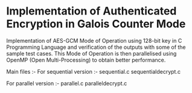 # Implementation of Authenticated Encryption in Galois Counter Mode
Implementation of AES-GCM Mode of Operation using 128-bit key in C Programming Language and verification of the outputs with some of the sample test cases. This Mode of Operation is then parallelised using OpenMP (Open Multi-Processing) to obtain better performance.

Main files :-
For sequential version :-
sequential.c
sequentialdecrypt.c

For parallel version :-
parallel.c
paralleldecrypt.c
 
